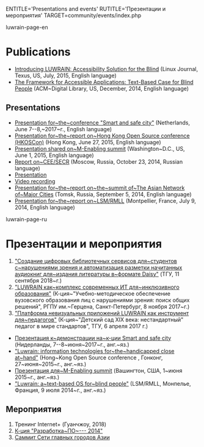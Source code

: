 
ENTITLE='Presentations and events'
RUTITLE='Презентации и мероприятия'
TARGET=community/events/index.php

luwrain-page-en

# Publications

* [Introducing LUWRAIN: Accessibility Solution for the Blind](http://marigostra.com/materials/LuwrainLinuxJournal2015.html)
(Linux Journal, Texus, US, July, 2015, English language)
* [The Framework for Accessible Applications: Text-Based Case for Blind People](http://marigostra.com/materials/LuwrainSecr2014.html) 
(ACM~Digital Library, US, December, 2014, English language)

## Presentations

* [Presentation for~the~conference "Smart and safe city"](http://download.luwrain.org/pdf/presentation-SmartCity-2017-06-08.pdf)
(Netherlands, June 7--8,~2017~г., English language)
* [Presentation for~the~report on~Hong Kong Open Source conference (HKOSCon)](http://download.luwrain.org/pdf/presentation-en-HongKongOSConference-2015-06-27.pdf)
(Hong Kong, June 27, 2015, English language)
* [Presentation shared on~M-Enabling summit](http://download.luwrain.org/pdf/presentation-MEnablingWashington-en-2015-06-01.pdf)
(Washington~D.C., US, June 1, 2015, English language)
* [Report on~CEE/SECR](http://2014.secr.ru/lang/ru/program/submitted-presentations/framework-for-accessible-applications-text-base-case-for-blind-people)
(Moscow, Russia, October 23, 2014, Russian language)
 * [Presentation](http://download.luwrain.org/pdf/presentation-ceesecr-ru-2014-10-23.pdf)
 * [Video recording](https://vimeo.com/118003817)
* [Presentation for~the~report on~the~summit of~The Asian Network of~Major Cities](http://download.luwrain.org/pdf/presentation-anmc-en-2014-09-05.pdf)
(Tomsk, Russia, September 5, 2014, English language)
* [Presentation for~the~report on~LSM/RMLL](http://download.luwrain.org/pdf/presentation-LSMRMLL-en-2014-07-09.pdf)
(Montpellier, France, July 9, 2014, English language)


luwrain-page-ru

# Презентации и мероприятия


1. ["Создание цифровых библиотечных сервисов для~студентов с~нарушениями зрения и автоматизация разметки начитанных аудиокниг для~издания литературы в~формате Daisy"](http://download.luwrain.org/pdf/presentation-ru-tsulib-2018-09-11.pdf)
(ТГУ, 11 сентября 2018~г.)
1. ["LUWRAIN как~комплекс современных ИТ для~инклюзивного образования"](http://download.luwrain.org/pdf/presentation-ru-spb-2017-11-08.pdf)
(К-ция~"Учебно-методическое обеспечение вузовского образования лиц с нарушениями зрения:  поиск общих решений",
РГПУ им.~Герцена, Санкт-Петербург, 8 ноября 2017~г.)
1. ["Платформа невизуальных приложений LUWRAIN как инструмент для~педагогов"](http://download.luwrain.org/pdf/presentation-ru-kindergarten-2017-04-06.pdf)
(К-ция~"Детский сад XIX века: нестандартный" педагог в мире стандартов",
ТГУ, 6 апреля 2017 г.)
* [Презентация к~демонстрации на~к-ции Smart and safe city](http://download.luwrain.org/pdf/presentation-en-SmartCity-2017-06-08.pdf)
(Нидерланды, 7--8~июня~2017~г., анг.~яз.)
* ["Luwrain: information technologies for~the~handicapped close at~hand"](http://download.luwrain.org/pdf/presentation-en-HongKongOSConference-2015-06-27.pdf)
(Hong~Kong Open Source conference , Гонконг, 27~июня~2015~г., анг.~яз.)
* [Презентация для~M-Enabling summit](http://download.luwrain.org/pdf/presentation-en-MEnablingWashington-2015-06-01.pdf)
(Вашингтон, США, 1~июня 2015~г., анг.~яз.)
* ["Luwrain: a~text-based OS for~blind people"](http://download.luwrain.org/pdf/presentation-en-LSMRMLL-2014-07-09.pdf)
(LSM/RMLL, Монпелье, Франция, 9 июля 2014~г., анг.~яз.)

## Мероприятия

1. Тренинг Internet+ (Гуанчжоу, 2018)
1. [К-ция "Разработка~ПО~--- 2014"](local:ceesecr2014/)
1. [Саммит Сети главных городов Азии](http://download.luwrain.org/pdf/presentation-anmc-en-2014-09-05.pdf)

